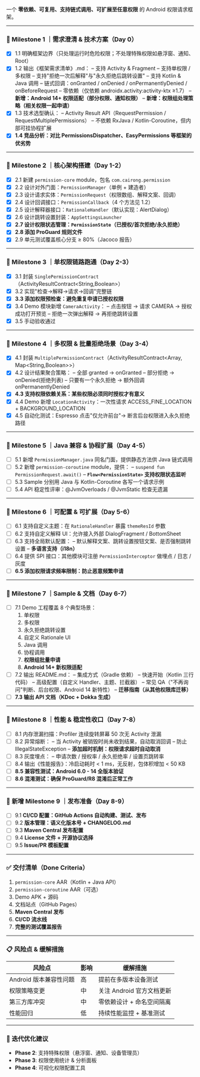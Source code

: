 一个 **零依赖、可复用、支持链式调用、可扩展至任意权限** 的 Android 权限请求框架。

------

### 🎯 Milestone 1 ｜需求澄清 & 技术方案（Day 0）

- [x] 1.1 明确框架边界（只处理运行时危险权限；不处理特殊权限如悬浮窗、通知、Root）
- [x] 1.2 输出《框架需求清单》.md：
  – 支持 Activity & Fragment
  – 支持单权限 / 多权限
  – 支持"拒绝一次后解释"与"永久拒绝后跳转设置"
  – 支持 Kotlin & Java 调用
  – 链式回调：onGranted / onDenied / onPermanentlyDenied / onBeforeRequest
  – 零依赖（仅依赖 androidx.activity:activity-ktx ≥1.7）
  – **新增：Android 14+ 权限适配（部分权限、通知权限）**
  – **新增：权限组处理策略（相关权限一起申请）**
- [x] 1.3 技术选型确认：
  – Activity Result API（RequestPermission / RequestMultiplePermissions）
  – 不依赖 RxJava / Kotlin-Coroutine，但内部可挂协程扩展
- [x] **1.4 竞品分析：对比 PermissionsDispatcher、EasyPermissions 等框架的优劣势**

------

### 🎯 Milestone 2 ｜核心架构搭建（Day 1-2）

- [x] 2.1 新建 `permission-core` module，包名 `com.cairong.permission`
- [x] 2.2 设计对外门面：`PermissionManager`（单例 + 建造者）
- [x] 2.3 设计请求实体：`PermissionRequest`（权限数组、解释文案、回调）
- [x] 2.4 设计回调接口：`PermissionCallback`（4 个方法见 1.2）
- [x] 2.5 设计解释器接口：`RationaleHandler`（默认实现：AlertDialog）
- [x] 2.6 设计跳转设置封装：`AppSettingsLauncher`
- [x] **2.7 设计权限状态管理：`PermissionState`（已授权/首次拒绝/永久拒绝）**
- [x] **2.8 添加 ProGuard 规则文件**
- [x] 2.9 单元测试覆盖核心分支 ≥ 80%（Jacoco 报告）

------

### 🎯 Milestone 3 ｜单权限链路跑通（Day 2-3）

- [x] 3.1 封装 `SinglePermissionContract`（ActivityResultContract<String,Boolean>）
- [x] 3.2 实现"检查→解释→请求→回调"完整链
- [x] **3.3 添加权限预检查：避免重复申请已授权权限**
- [x] 3.4 Demo 模块新增 `CameraActivity`：
  – 点击按钮 → 请求 CAMERA → 授权成功打开预览
  – 拒绝一次弹出解释 → 再拒绝跳转设置
- [x] 3.5 手动验收通过

------

### 🎯 Milestone 4 ｜多权限 & 批量拒绝场景（Day 3-4）

- [x] 4.1 封装 `MultiplePermissionContract`（ActivityResultContract<Array<String>, Map<String,Boolean>>）
- [x] 4.2 设计结果聚合策略：
  – 全部 granted → onGranted
  – 部分拒绝 → onDenied(拒绝列表)
  – 只要有一个永久拒绝 → 额外回调 onPermanentlyDenied
- [x] **4.3 支持权限依赖关系：某些权限必须同时授权才有意义**
- [x] 4.4 Demo 新增 `LocationActivity`：一次性请求 ACCESS_FINE_LOCATION + BACKGROUND_LOCATION
- [x] 4.5 自动化测试：Espresso 点击"仅允许前台"→ 断言后台权限进入永久拒绝路径

------

### 🎯 Milestone 5 ｜Java 兼容 & 协程扩展（Day 4-5）

- [ ] 5.1 新增 `PermissionManager.java` 同名门面，提供静态方法供 Java 链式调用
- [ ] 5.2 新增 `permission-coroutine` module，提供：
  – `suspend fun PermissionRequest.await()`
  – **`Flow<PermissionState>` 支持权限状态监听**
- [ ] 5.3 Sample 分别用 Java 与 Kotlin-Coroutine 各写一个请求示例
- [ ] 5.4 API 稳定性评审：@JvmOverloads / @JvmStatic 检查无遗漏

------

### 🎯 Milestone 6 ｜可配置 & 可扩展（Day 5-6）

- [ ] 6.1 支持自定义主题：在 `RationaleHandler` 暴露 `themeResId` 参数
- [ ] 6.2 支持自定义解释 UI：允许接入外部 DialogFragment / BottomSheet
- [ ] 6.3 支持全局默认配置：
  – 默认解释文案、跳转设置按钮文案、是否强制跳转设置
  – **多语言支持（i18n）**
- [ ] 6.4 提供 SPI 接口：其他模块可注册 `PermissionInterceptor` 做埋点 / 日志 / 灰度
- [ ] **6.5 添加权限请求频率限制：防止恶意频繁申请**

------

### 🎯 Milestone 7 ｜Sample & 文档（Day 6-7）

- [ ] 7.1 Demo 工程覆盖 8 个典型场景：
  1. 单权限
  2. 多权限
  3. 永久拒绝跳转设置
  4. 自定义 Rationale UI
  5. Java 调用
  6. 协程调用
  7. **权限组批量申请**
  8. **Android 14+ 新权限适配**
- [ ] 7.2 输出 README.md：
  – 集成方式（Gradle 依赖）
  – 快速开始（Kotlin 三行代码）
  – 高级配置（自定义 Handler、主题、拦截器）
  – 常见 QA（"不再询问"判断、后台权限、Android 14 新特性）
  – **迁移指南（从其他权限库迁移）**
- [ ] **7.3 输出 API 文档（KDoc + Dokka 生成）**

------

### 🎯 Milestone 8 ｜性能 & 稳定性收口（Day 7-8）

- [ ] 8.1 内存泄漏扫描：Profiler 连续旋转屏幕 50 次无 Activity 泄漏
- [ ] 8.2 异常熔断：
  – 当 Activity 被销毁时尚未收到结果，自动取消回调
  – 防止 IllegalStateException
  – **添加超时机制：权限请求超时自动取消**
- [ ] 8.3 灰度埋点：
  – 申请次数 / 授权率 / 永久拒绝率 / 设置页跳转率
- [ ] 8.4 输出《性能报告》：冷启动耗时 < 1 ms，无反射，包体积增加 < 50 KB
- [ ] **8.5 兼容性测试：Android 6.0 - 14 全版本验证**
- [ ] **8.6 混淆测试：确保 ProGuard/R8 混淆后正常工作**

------

### 🎯 **新增 Milestone 9 ｜发布准备（Day 8-9）**

- [ ] 9.1 **CI/CD 配置：GitHub Actions 自动构建、测试、发布**
- [ ] 9.2 **版本管理：语义化版本号 + CHANGELOG.md**
- [ ] 9.3 **Maven Central 发布配置**
- [ ] 9.4 **License 文件 + 开源协议选择**
- [ ] 9.5 **Issue/PR 模板配置**

------

### ✅ 交付清单（Done Criteria）

1. `permission-core` AAR（Kotlin + Java API）
2. `permission-coroutine` AAR（可选）
3. Demo APK + 源码
4. 文档站点（GitHub Pages）
5. **Maven Central 发布**
6. **CI/CD 流水线**
7. **完整的测试覆盖报告**

------

### 📋 **风险点 & 缓解措施**

| 风险点 | 影响 | 缓解措施 |
|--------|------|----------|
| Android 版本兼容性问题 | 高 | 提前在多版本设备测试 |
| 权限策略变更 | 中 | 关注 Android 官方文档更新 |
| 第三方库冲突 | 中 | 零依赖设计 + 命名空间隔离 |
| 性能回归 | 低 | 持续性能监控 + 基准测试 |

------

### 🔄 **迭代优化建议**

- **Phase 2**: 支持特殊权限（悬浮窗、通知、设备管理员）
- **Phase 3**: 权限使用统计 & 分析面板
- **Phase 4**: 可视化权限配置工具